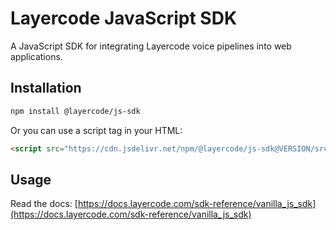 # Layercode JavaScript SDK

A JavaScript SDK for integrating Layercode voice pipelines into web applications.

## Installation

```bash
npm install @layercode/js-sdk
```

Or you can use a script tag in your HTML:

```html
<script src="https://cdn.jsdelivr.net/npm/@layercode/js-sdk@VERSION/src/layercode-js-sdk.min.js"></script>
```

## Usage

Read the docs: [https://docs.layercode.com/sdk-reference/vanilla_js_sdk](https://docs.layercode.com/sdk-reference/vanilla_js_sdk)
